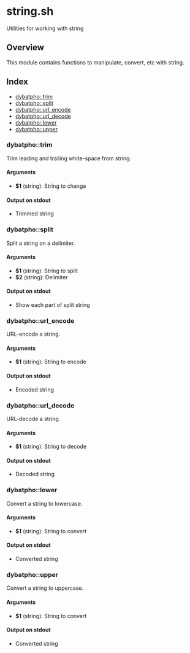 # string.sh

Utilities for working with string

## Overview

This module contains functions to manipulate, convert, etc with string.

## Index

* [dybatpho::trim](#dybatphotrim)
* [dybatpho::split](#dybatphosplit)
* [dybatpho::url_encode](#dybatphourlencode)
* [dybatpho::url_decode](#dybatphourldecode)
* [dybatpho::lower](#dybatpholower)
* [dybatpho::upper](#dybatphoupper)

### dybatpho::trim

Trim leading and trailing white-space from string.

#### Arguments

* **$1** (string): String to change

#### Output on stdout

* Trimmed string

### dybatpho::split

Split a string on a delimiter.

#### Arguments

* **$1** (string): String to split
* **$2** (string): Delimiter

#### Output on stdout

* Show each part of split string

### dybatpho::url_encode

URL-encode a string.

#### Arguments

* **$1** (string): String to encode

#### Output on stdout

* Encoded string

### dybatpho::url_decode

URL-decode a string.

#### Arguments

* **$1** (string): String to decode

#### Output on stdout

* Decoded string

### dybatpho::lower

Convert a string to lowercase.

#### Arguments

* **$1** (string): String to convert

#### Output on stdout

* Converted string

### dybatpho::upper

Convert a string to uppercase.

#### Arguments

* **$1** (string): String to convert

#### Output on stdout

* Converted string

